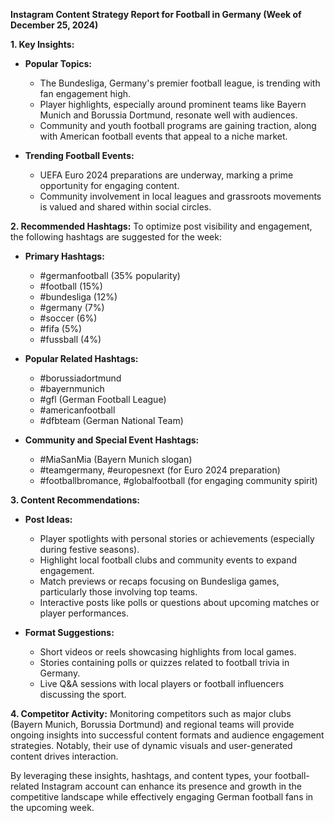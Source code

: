 **Instagram Content Strategy Report for Football in Germany (Week of December 25, 2024)**

**1. Key Insights:**
- **Popular Topics:**
  - The Bundesliga, Germany's premier football league, is trending with fan engagement high.
  - Player highlights, especially around prominent teams like Bayern Munich and Borussia Dortmund, resonate well with audiences.
  - Community and youth football programs are gaining traction, along with American football events that appeal to a niche market.

- **Trending Football Events:**
  - UEFA Euro 2024 preparations are underway, marking a prime opportunity for engaging content.
  - Community involvement in local leagues and grassroots movements is valued and shared within social circles.

**2. Recommended Hashtags:**
To optimize post visibility and engagement, the following hashtags are suggested for the week:

- **Primary Hashtags:**
  - #germanfootball (35% popularity)
  - #football (15%)
  - #bundesliga (12%)
  - #germany (7%)
  - #soccer (6%)
  - #fifa (5%)
  - #fussball (4%)

- **Popular Related Hashtags:**
  - #borussiadortmund
  - #bayernmunich
  - #gfl (German Football League)
  - #americanfootball
  - #dfbteam (German National Team)
  
- **Community and Special Event Hashtags:**
  - #MiaSanMia (Bayern Munich slogan)
  - #teamgermany, #europesnext (for Euro 2024 preparation)
  - #footballbromance, #globalfootball (for engaging community spirit)

**3. Content Recommendations:**
- **Post Ideas:**
  - Player spotlights with personal stories or achievements (especially during festive seasons).
  - Highlight local football clubs and community events to expand engagement.
  - Match previews or recaps focusing on Bundesliga games, particularly those involving top teams.
  - Interactive posts like polls or questions about upcoming matches or player performances.

- **Format Suggestions:**
  - Short videos or reels showcasing highlights from local games.
  - Stories containing polls or quizzes related to football trivia in Germany.
  - Live Q&A sessions with local players or football influencers discussing the sport.

**4. Competitor Activity:**
Monitoring competitors such as major clubs (Bayern Munich, Borussia Dortmund) and regional teams will provide ongoing insights into successful content formats and audience engagement strategies. Notably, their use of dynamic visuals and user-generated content drives interaction.

By leveraging these insights, hashtags, and content types, your football-related Instagram account can enhance its presence and growth in the competitive landscape while effectively engaging German football fans in the upcoming week.